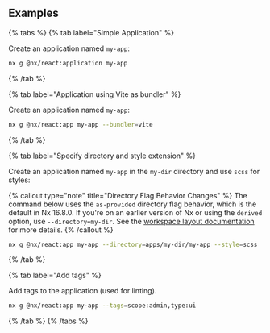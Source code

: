 ## Examples

{% tabs %}
{% tab label="Simple Application" %}

Create an application named `my-app`:

```bash
nx g @nx/react:application my-app
```

{% /tab %}

{% tab label="Application using Vite as bundler" %}

Create an application named `my-app`:

```bash
nx g @nx/react:app my-app --bundler=vite
```

{% /tab %}

{% tab label="Specify directory and style extension" %}

Create an application named `my-app` in the `my-dir` directory and use `scss` for styles:

{% callout type="note" title="Directory Flag Behavior Changes" %}
The command below uses the `as-provided` directory flag behavior, which is the default in Nx 16.8.0. If you're on an earlier version of Nx or using the `derived` option, use `--directory=my-dir`. See the [workspace layout documentation](/reference/nx-json#workspace-layout) for more details.
{% /callout %}

```bash
nx g @nx/react:app my-app --directory=apps/my-dir/my-app --style=scss
```

{% /tab %}

{% tab label="Add tags" %}

Add tags to the application (used for linting).

```bash
nx g @nx/react:app my-app --tags=scope:admin,type:ui
```

{% /tab %}
{% /tabs %}
